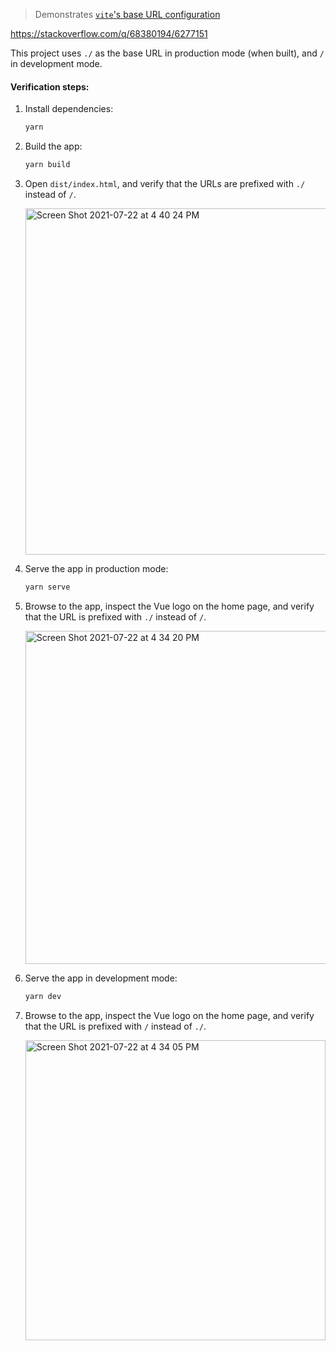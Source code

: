 > Demonstrates [`vite`'s base URL configuration](https://vitejs.dev/config/#base)

https://stackoverflow.com/q/68380194/6277151

This project uses `./` as the base URL in production mode (when built), and `/` in development mode.

#### Verification steps:

 1. Install dependencies:

    ```sh
    yarn
    ```

 2. Build the app:

    ```sh
    yarn build
    ```

 3. Open `dist/index.html`, and verify that the URLs are prefixed with `./` instead of `/`.

    <img width="554" alt="Screen Shot 2021-07-22 at 4 40 24 PM" src="https://user-images.githubusercontent.com/26580/126713020-774e1c64-aaf1-4d69-b3e9-fd6481f84888.png">

 4. Serve the app in production mode:
 
    ```sh
    yarn serve
    ```

 5. Browse to the app, inspect the Vue logo on the home page, and verify that the URL is prefixed with `./` instead of `/`.

     <img width="533" alt="Screen Shot 2021-07-22 at 4 34 20 PM" src="https://user-images.githubusercontent.com/26580/126712847-e8b65c67-b289-412c-8b1a-badf3c055468.png">

 6. Serve the app in development mode:

    ```sh
    yarn dev
    ```

 7. Browse to the app, inspect the Vue logo on the home page, and verify that the URL is prefixed with `/` instead of `./`.

    <img width="480" alt="Screen Shot 2021-07-22 at 4 34 05 PM" src="https://user-images.githubusercontent.com/26580/126712903-fd342732-1049-47ae-bd8a-ce4ffd6250bd.png">
